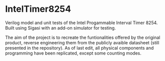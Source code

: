 # IntelTimer8254
Verilog model and unit tests of the Intel Progammable Interval Timer 8254. Built using Sigasi with an add-on simulator for testing.

The aim of the project is to recreate the funtionalities offered by the original product, reverse engineering them from the publicly avaible datasheet (still presented in the repository).
As of last edit, all physical components and programming have been replicated, except some counting modes.
